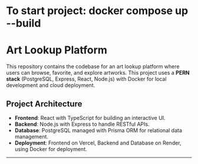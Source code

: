 # To start project: docker compose up --build

# Art Lookup Platform

This repository contains the codebase for an art lookup platform where users can browse, favorite, and explore artworks. This project uses a **PERN stack** (PostgreSQL, Express, React, Node.js) with Docker for local development and cloud deployment.

## Project Architecture

- **Frontend**: React with TypeScript for building an interactive UI.
- **Backend**: Node.js with Express to handle RESTful APIs.
- **Database**: PostgreSQL managed with Prisma ORM for relational data management.
- **Deployment**: Frontend on Vercel, Backend and Database on Render, using Docker for deployment.

---

